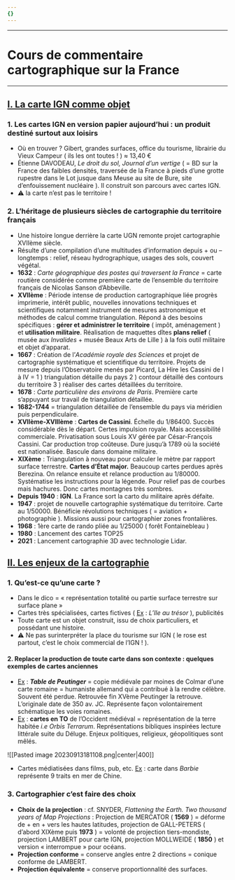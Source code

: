 ```yaml
---
{}
---
```

****
# Cours de commentaire cartographique sur la France
***
## <u>I. La carte IGN comme objet</u> 

### 1. Les cartes IGN en  version papier aujourd’hui : un produit destiné surtout aux loisirs

- Où en trouver ? Gibert, grandes surfaces, office du tourisme, librairie du Vieux Campeur ( ils les ont toutes ! ) ≈ 13,40 € 
- Étienne DAVODEAU, *Le droit du sol, Journal d’un vertige* ( = BD sur la France des faibles densités, traversée de la France à pieds d’une grotte rupestre dans le Lot jusque dans Meuse au site de Bure, site d’enfouissement nucléaire ). Il construit son parcours avec cartes IGN. 
- ⚠ la carte n’est pas le territoire ! 

### 2. L’héritage de plusieurs siècles de cartographie du territoire français 

- Une histoire longue derrière la carte UGN remonte projet cartographie XVIIème siècle. 
- Résulte d’une compilation d’une multitudes d’information depuis + ou – longtemps : relief, réseau hydrographique, usages des sols, couvert végétal. 
- **1632** : *Carte géographique des postes qui traversent la France* = carte routière considérée comme première carte de l’ensemble du territoire français de Nicolas Sanson d’Abbeville. 
- **XVIIème** : Période intense de production cartographique liée progrès imprimerie, intérêt public, nouvelles innovations techniques et scientifiques notamment instrument de mesures astronomique et méthodes de calcul comme triangulation. Répond à des besoins spécifiques : **gérer et administrer le territoire** ( impôt, aménagement ) et **utilisation militaire**. Réalisation de maquettes dîtes **plans relief** ( musée aux *Invalides* + musée Beaux Arts de Lille  ) à la fois outil militaire et objet d’apparat. 
- **1667** : Création de l’*Académie royale des Sciences* et projet de cartographie systématique et scientifique du territoire. Projets de mesure depuis l’Observatoire menés par Picard, La Hire les Cassini de I à IV = 1 ) triangulation détaille du pays 2 ) contour détaillé des contours du territoire 3 ) réaliser des cartes détaillées du territoire. 
- **1678** : *Carte particulière des environs de Paris*. Première carte s’appuyant sur travail de triangulation détaillée. 
- **1682-1744** =  triangulation détaillée de l’ensemble du pays via méridien puis perpendiculaire. 
- **XVIIème-XVIIIème** : **Cartes de Cassini**. Échelle du 1/86400. Succès considérable dès le départ. Certes impulsion royale. Mais accessibilité commerciale. Privatisation sous Louis XV gérée par César-François Cassini. Car production trop coûteuse. Dure jusqu’à 1789 où la société est nationalisée. Bascule dans domaine militaire. 
- **XIXème** : Triangulation à nouveau pour calculer le mètre par rapport surface terrestre. **Cartes d’État major.** Beaucoup cartes perdues après Berezina. On relance ensuite et relance production au 1/80000. Systématise les instructions pour la légende. Pour relief pas de courbes mais hachures. Donc cartes montagnes très sombres. 
- **Depuis 1940** : **IGN**. La France sort la carto du militaire après défaite. 
- **1947** : projet de nouvelle cartographie systématique du territoire. Carte au 1/50000. Bénéficie révolutions techniques ( = aviation + photographie ). Missions aussi pour cartographier zones frontalières. 
- **1968** : 1ère carte de rando pliée au 1/25000 ( forêt Fontainebleau )
- **1980** : Lancement des cartes TOP25 
- **2021** : Lancement cartographie 3D avec technologie Lidar. 

## <u>II. Les enjeux de la cartographie</u> 

### 1. Qu’est-ce qu’une carte ? 

- Dans le dico = « représentation totalité ou partie surface terrestre sur surface plane »
- Cartes très spécialisées, cartes fictives ( <u>Ex</u> : *L’Ile au trésor* ), publicités
- Toute carte est un objet construit, issu de choix particuliers, et possédant une histoire. 
- ⚠ Ne pas surinterpréter la place du tourisme sur IGN ( le rose est partout, c’est le choix commercial de l’IGN ! ). 
#### 2. Replacer la production de toute carte dans son contexte : quelques exemples de cartes anciennes 

- <u>Ex</u> : ***Table de Peutinger*** = copie médiévale par moines de Colmar d’une carte romaine = humaniste allemand qui a contribué à la rendre célèbre. Souvent été perdue. Retrouvée fin XVème Peutinger la retrouve. L’originale date de 350 av. JC. Représente façon volontairement schématique les voies romaines. 
- <u>Ex</u> : **cartes en TO** de l’Occident médiéval = représentation de la terre habitée *i.e* *Orbis Terrarum*. Représentations bibliques inspirées lecture littérale suite du Déluge. Enjeux politiques, religieux, géopolitiques sont mêlés. 

![[Pasted image 20230913181108.png|center|400]]
- Cartes médiatisées dans films, pub, etc. <u>Ex</u> : carte dans *Barbie* représente 9 traits en mer de Chine. 

### 3. Cartographier c’est faire des choix

- **Choix de la projection** : cf. SNYDER, *Flattening the Earth. Two thousand years of Map Projections* : Projection de MERCATOR ( **1569** ) = déforme de + en + vers les hautes latitudes, projection de GALL-PETERS ( d’abord XIXème puis **1973** ) = volonté de projection tiers-mondiste, projection LAMBERT pour carte IGN, projection MOLLWEIDE ( **1850** ) et version « interrompue » pour océans. 
- **Projection conforme** = conserve angles entre 2 directions = conique conforme de LAMBERT. 
- **Projection équivalente** = conserve proportionnalité des surfaces. 